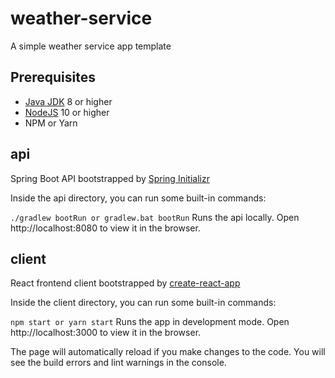 # weather-service
A simple weather service app template

## Prerequisites
* [Java JDK](https://www.oracle.com/technetwork/java/javase/downloads/jdk8-downloads-2133151.html) 8 or higher
* [NodeJS](https://nodejs.org/en/) 10 or higher
* NPM or Yarn

## api
Spring Boot API bootstrapped by [Spring Initializr](https://start.spring.io/)

Inside the api directory, you can run some built-in commands:

`./gradlew bootRun or gradlew.bat bootRun`
Runs the api locally. Open http://localhost:8080 to view it in the browser.


## client
React frontend client bootstrapped by [create-react-app](https://facebook.github.io/create-react-app)

Inside the client directory, you can run some built-in commands:

`npm start or yarn start`
Runs the app in development mode. Open http://localhost:3000 to view it in the browser.

The page will automatically reload if you make changes to the code. You will see the build errors and lint warnings in the console.